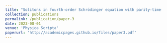```yaml
---
title: "Solitons in fourth-order Schrödinger equation with parity-time-symmetric extended Rosen-Morse potentials"
collection: publications
permalink: /publication/paper-3
date: 2023-08-01
venue: 'Physica Scripta'
paperurl: 'http://academicpages.github.io/files/paper3.pdf'
---
```


